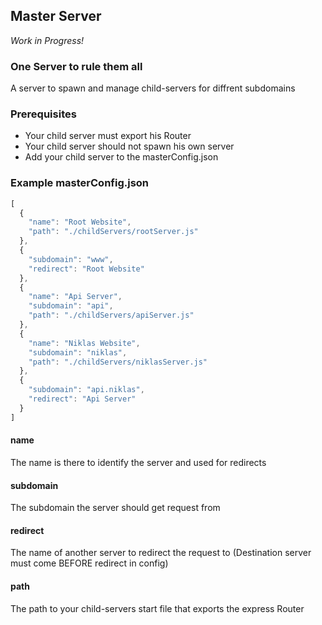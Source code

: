 ## Master Server
_Work in Progress!_

### One Server to rule them all
A server to spawn and manage child-servers for diffrent subdomains

### Prerequisites
- Your child server must export his Router
- Your child server should not spawn his own server
- Add your child server to the masterConfig.json

### Example masterConfig.json
``` js
[
  {
    "name": "Root Website",
    "path": "./childServers/rootServer.js"
  },
  {
    "subdomain": "www",
    "redirect": "Root Website"
  },
  {
    "name": "Api Server",
    "subdomain": "api",
    "path": "./childServers/apiServer.js"
  },
  {
    "name": "Niklas Website",
    "subdomain": "niklas",
    "path": "./childServers/niklasServer.js"
  },
  {
    "subdomain": "api.niklas",
    "redirect": "Api Server"
  }
]
```
#### name
The name is there to identify the server and used for redirects

#### subdomain
The subdomain the server should get request from

#### redirect
The name of another server to redirect the request to (Destination server must come BEFORE redirect in config)

#### path
The path to your child-servers start file that exports the express Router